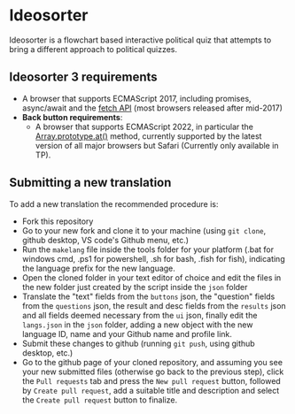 # Ideosorter
Ideosorter is a flowchart based interactive political quiz that attempts to bring a different approach to political quizzes.

## Ideosorter 3 requirements
 - A browser that supports ECMAScript 2017, including promises, async/await and the [fetch API](https://developer.mozilla.org/en-US/docs/Web/API/Fetch_API) (most browsers released after mid-2017)
 - **Back button requirements**:
   - A browser that supports ECMAScript 2022, in particular the [Array.prototype.at()](https://developer.mozilla.org/en-US/docs/Web/JavaScript/Reference/Global_Objects/Array/at) method, currently supported by the latest version of all major browsers but Safari (Currently only available in TP).

## Submitting a new translation
To add a new translation the recommended procedure is:
 - Fork this repository 
 - Go to your new fork and clone it to your machine (using `git clone`, github desktop, VS code's Github menu, etc.)
 - Run the `makelang` file inside the tools folder for your platform (.bat for windows cmd, .ps1 for powershell, .sh for bash, .fish for fish), indicating the language prefix for the new language.
 - Open the cloned folder in your text editor of choice and edit the files in the new folder just created by the script inside the `json` folder
 - Translate the "text" fields from the `buttons` json, the "question" fields from the `questions` json, the result and desc fields from the `results` json and all fields deemed necessary from the `ui` json, finally edit the `langs.json` in the `json` folder, adding a new object with the new language ID, name and your Github name and profile link.
 - Submit these changes to github (running `git push`, using github desktop, etc.)
 - Go to the github page of your cloned repository, and assuming you see your new submitted files (otherwise go back to the previous step), click the `Pull requests` tab and press the `New pull request` button, followed by `Create pull request`, add a suitable title and description and select the `Create pull request` button to finalize.